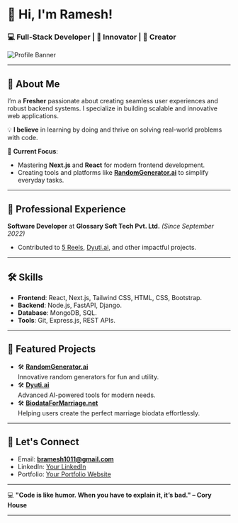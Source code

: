 # 👋 Hi, I'm Ramesh!  
### 💻 Full-Stack Developer | 🚀 Innovator | 🌟 Creator  

![Profile Banner](https://via.placeholder.com/800x200.png?text=Welcome+to+My+GitHub+Profile!)

---

## 🚀 About Me  
I’m a **Fresher** passionate about creating seamless user experiences and robust backend systems. I specialize in building scalable and innovative web applications.  

💡 **I believe** in learning by doing and thrive on solving real-world problems with code.  

🌱 **Current Focus**:  
- Mastering **Next.js** and **React** for modern frontend development.  
- Creating tools and platforms like **[RandomGenerator.ai](https://randomgenerator.ai)** to simplify everyday tasks.

---

## 💼 Professional Experience  
**Software Developer** at **Glossary Soft Tech Pvt. Ltd.** *(Since September 2022)*  
- Contributed to [5 Reels](https://www.5reels.com/), [Dyuti.ai](https://dyuti.ai/), and other impactful projects.  

---

## 🛠 Skills  
- **Frontend**: React, Next.js, Tailwind CSS, HTML, CSS, Bootstrap.  
- **Backend**: Node.js, FastAPI, Django.  
- **Database**: MongoDB, SQL.  
- **Tools**: Git, Express.js, REST APIs.  

---

## 🌟 Featured Projects  
- 🛠️ [**RandomGenerator.ai**](https://randomgenerator.ai)  
  Innovative random generators for fun and utility.  
- 🛠️ [**Dyuti.ai**](https://dyuti.ai)  
  Advanced AI-powered tools for modern needs.  
- 🛠️ [**BiodataForMarriage.net**](https://biodataformarriage.net)  
  Helping users create the perfect marriage biodata effortlessly.  

---

## 📢 Let's Connect  
- Email: **[bramesh1011@gmail.com](mailto:bramesh1011@gmail.com)**  
- LinkedIn: [Your LinkedIn](https://www.linkedin.com/in/ramesh-bojanapu-a5674819a/)  
- Portfolio: [Your Portfolio Website](https://my-portfolio-theta-six-21.vercel.app/)

---

💻 **"Code is like humor. When you have to explain it, it’s bad." – Cory House**  

---

